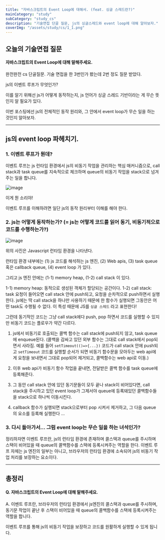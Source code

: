 ```yaml
---
title: "자바스크립트의 Event Loop에 대해서. (feat. 싱글 스레드란?)"
mainCategory: "study"
subCategory: "study_cs"
description: "기술면접 단골 질문, js의 싱글스레드와 event loop에 대해 알아보자."
coverImg: "/assets/study/cs/1_1.png"
---
```


## 오늘의 기술면접 질문

####  자바스크립트의 Event Loop에 대해 말해주세요.

완전완전 cs 단골질문. 기술 면접을 한 3번인가 봤는데 2번 정도 질문 받았다.

js의 이벤트 루프가 무엇인가?

이를 알기 위해선 js가 어떻게 동작하는지, js 언어가 싱글 스레드 기반이라는 게 무슨 뜻인지 알 필요가 있다.

이번 포스팅에선 js의 전체적인 동작 원리와, 그 안에서 event loop가 무슨 일을 하는 것인지 알아보자.


***

## js의 event loop 파헤치기.

### 1. 이벤트 루프가 뭔데?

이벤트 루프는 js 런타임 환경에서 js의 비동기 작업을 관리하는 핵심 매커니즘으로, call stack과 task queue를 지속적으로 체크하며 queue의 비동기 작업을 stack으로 넘겨주는 일을 합니다.

![image](/nit/이게뭔개소리야.png)

이게 뭔 소리야!

이벤트 루프를 이해하려면 일단 js의 동작 원리부터 이해를 해야 한다.

### 2. js는 어떻게 동작하는가? (= js는 어떻게 코드를 읽어 동기, 비동기적으로 코드를 수행하는가?)


![image](/assets/study/cs/1_1.png)

위의 사진은 Javascript 런타임 환경을 나타낸다.

런타임 환경 내부에는 (1) js 코드를 해석하는 js 엔진, (2) Web apis, (3) task queue 혹은 callback queue, (4) event loop 가 있다.

그리고 js 엔진 안에는 (1-1) memory heap, (1-2) call stack 이 있다.

1-1) memory heap: 동적으로 생성된 객체가 할당되는 공간이다.
1-2) call stack: task 요청이 들어오면 call stack 안에 push되고, 요청을 순차적으로 push하면서 실행한다. js에는 딱 call stack을 하나만 사용하기 때문에 한 함수가 실행되면 그동안은 어떤 task도 수행될 수 없다. 이 특성 때문에 JS를 `싱글 스레드` 라고 표현한다!

그런데 동기적인 코드는 그냥 call stack에다 push, pop 하면서 코드를 실행할 수 있지만 비동기 코드는 플로우가 약간 다르다.

1. js에서 비동기로 호출되는 콜백 함수는 call stack에 push되지 않고, task queue에 enqueue된다. (콜백을 감싸고 있던 외부 함수는 그대로 call stack에서 pop되면서 사라짐. 예를 들어 `setTimeout(()=>{...})` 코드가 call stack 안에 push되고 `setTimeout` 코드를 실행할 순서가 되면 비동기 함수문을 모아두는 web api에게 요청을 보내면서 그대로 pop되어 제거되고, 콜백함수는 web api로 이동.)

2. 이후 web api가 비동기 함수 작업을 끝내면, 전달받은 콜백 함수를 task queue에 등록해준다. 

3. 그 동안 call stack 안에 있던 동기문들이 모두 끝나 stack이 비어있다면, call stack을 주시하고 있던 event loop가 그제서야 queue에 등록돼있던 콜백함수들을 stack으로 하나씩 이동시킨다.

4. callback 함수가 실행되면 stack으로부터 pop 시켜서 제거하고, 그 다음 queue의 요소를 등록해 실행한다 ... 


### 3. 다시 돌아가서... 그럼 event loop는 무슨 일을 하는 녀석인가?

정리하자면 이벤트 루프란, js의 런타임 환경에 존재하며 콜스택과 queue를 주시하며 스택이 비어있을 때 queue의 콜백함수를 스택에 등록시켜주는 역할을 한다. 이벤트 루프 자체는 js 엔진의 일부는 아니고, 브라우저의 런타임 환경에 소속되어 js의 비동기 작업 처리를 보장하는 요소이다.

***

## 총정리

#### Q. 자바스크립트의 Event Loop에 대해 말해주세요.

A. 
이벤트 루프란, 브라우저의 런타임 환경에서 js엔진의 콜스택과 queue를 주시하며, 동기문 작업이 끝난 후 스택이 비어있을 때 queue의 콜백함수를 스택에 등록시켜주는 역할을 합니다.

이벤트 루프를 통해 js의 비동기 작업을 보장하고 코드를 원활하게 실행할 수 있게 됩니다.